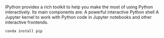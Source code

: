 
IPython provides a rich toolkit to help you make the most of using Python interactively. Its main components are:
A powerful interactive Python shell
A Jupyter kernel to work with Python code in Jupyter notebooks and other interactive frontends.


    conda install pip
    
    